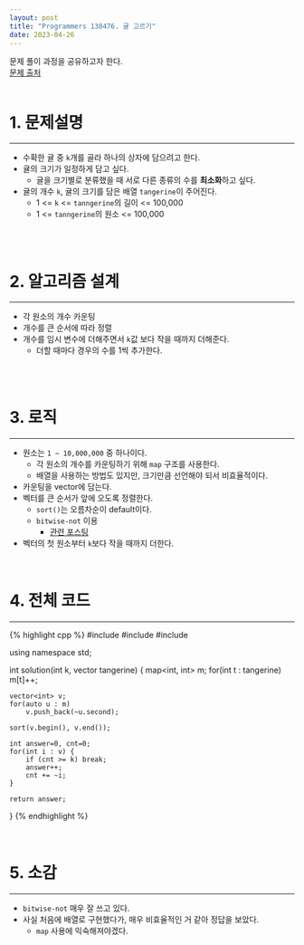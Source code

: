 ```yaml
---
layout: post
title: "Programmers 138476. 귤 고르기"
date: 2023-04-26
---
```



문제 풀이 과정을 공유하고자 한다. <br/>
[문제 출처](https://school.programmers.co.kr/learn/courses/30/lessons/138476) <br/><br/>

# 1. 문제설명
<hr>

- 수확한 귤 중 `k`개를 골라 하나의 상자에 담으려고 한다.
- 귤의 크기가 일정하게 담고 싶다.
  - 귤을 크기별로 분류했을 때 서로 다른 종류의 수를 **최소화**하고 싶다.
- 귤의 개수 `k`, 귤의 크기를 담은 배열 `tangerine`이 주어진다.
  - 1 <= `k` <= `tanngerine`의 길이 <= 100,000
  - 1 <= `tanngerine`의 원소 <= 100,000

<br/><br/>

# 2. 알고리즘 설계
<hr>

- 각 원소의 개수 카운팅
- 개수를 큰 순서에 따라 정렬
- 개수를 임시 변수에 더해주면서 `k`값 보다 작을 때까지 더해준다.
  - 더할 때마다 경우의 수를 1씩 추가한다.

<br/><br/>

# 3. 로직
<hr>

- 원소는 `1 ~ 10,000,000` 중 하나이다.
  - 각 원소의 개수를 카운팅하기 위해 `map` 구조를 사용한다.
  - 배열을 사용하는 방법도 있지만, 크기만큼 선언해야 되서 비효율적이다.
- 카운팅을 vector에 담는다.
- 벡터를 큰 순서가 앞에 오도록 정렬한다.
  - `sort()`는 오름차순이 default이다.
  - `bitwise-not` 이용
    - [관련 포스팅](https://github.com/devLupin/algorithm/issues/11)
- 벡터의 첫 원소부터 `k`보다 작을 때까지 더한다.


<br/>

# 4. 전체 코드
<hr>

{% highlight cpp %}
#include <vector>
#include <map>
#include <algorithm>

using namespace std;

int solution(int k, vector<int> tangerine) 
{
    map<int, int> m;
    for(int t : tangerine) m[t]++;
    
    vector<int> v;
    for(auto u : m)
        v.push_back(~u.second);
    
    sort(v.begin(), v.end());
    
    int answer=0, cnt=0;
    for(int i : v) {
        if (cnt >= k) break;
        answer++;
        cnt += ~i;
    }
    
    return answer;
}
{% endhighlight %}

<br/>


# 5. 소감
<hr>

- `bitwise-not` 매우 잘 쓰고 있다.
- 사실 처음에 배열로 구현했다가, 매우 비효율적인 거 같아 정답을 보았다.
  - `map` 사용에 익숙해져야겠다.
